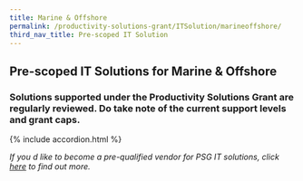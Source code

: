 ```yaml
---
title: Marine & Offshore
permalink: /productivity-solutions-grant/ITSolution/marineoffshore/
third_nav_title: Pre-scoped IT Solution
---
```


## Pre-scoped IT Solutions for Marine & Offshore

### Solutions supported under the Productivity Solutions Grant are regularly reviewed. Do take note of the current support levels and grant caps.

{% include accordion.html %}

_If you d like to become a pre-qualified vendor for PSG IT solutions, click <a target='_blank' href='https://www.imda.gov.sg/icmvendors' >here</a> to find out more._

